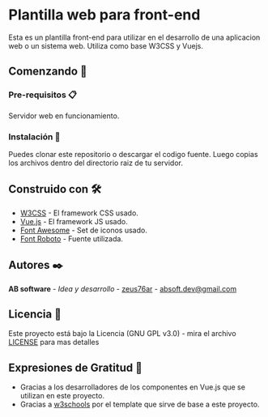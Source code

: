 # Plantilla web para front-end

Esta es un plantilla front-end para utilizar en el desarrollo de una aplicacion web o un sistema web. Utiliza como base W3CSS y Vuejs.


## Comenzando 🚀

### Pre-requisitos 📋

Servidor web en funcionamiento.


### Instalación 🔧

Puedes clonar este repositorio o descargar el codigo fuente.
Luego copias los archivos dentro del directorio raiz de tu servidor.


## Construido con 🛠️

* [W3CSS](https://www.w3schools.com/w3css/) - El framework CSS usado.
* [Vue.js](https://vuejs.org/v2/guide/) - El framework JS usado.
* [Font Awesome](https://fontawesome.com/v4.7.0/icons/) - Set de iconos usado.
* [Font Roboto](https://fonts.googleapis.com/css?family=Roboto&display=swap) - Fuente utilizada.


## Autores ✒️

**AB software** - *Idea y desarrollo* - [zeus76ar](https://github.com/zeus76ar) - absoft.dev@gmail.com


## Licencia 📄

Este proyecto está bajo la Licencia (GNU GPL v3.0) - mira el archivo [LICENSE](LICENSE) para mas detalles


## Expresiones de Gratitud 🎁

* Gracias a los desarrolladores de los componentes en Vue.js que se utilizan en este proyecto.
* Gracias a [w3schools](https://www.w3schools.com/w3css/tryw3css_templates_analytics.htm) por el template que sirve de base a este proyecto.
